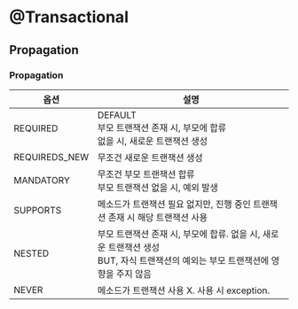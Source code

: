 # @Transactional



## Propagation



### Propagation

| 옵션          | 설명                                                         |
| ------------- | ------------------------------------------------------------ |
| REQUIRED      | DEFAULT<br />부모 트랜잭션 존재 시, 부모에 합류<br />없을 시, 새로운 트랜잭션 생성 |
| REQUIREDS_NEW | 무조건 새로운 트랜잭션 생성                                  |
| MANDATORY     | 무조건 부모 트랜잭션 합류<br />부모 트랜잭션 없을 시, 예외 발생 |
| SUPPORTS      | 메소드가 트랜잭션 필요 없지만, 진행 중인 트랜잭션 존재 시 해당 트랜잭션 사용 |
| NESTED        | 부모 트랜잭션 존재 시, 부모에 합류. 없을 시, 새로운 트랜잭션 생성 <br />BUT, 자식 트랜잭션의 예외는 부모 트랜잭션에 영향을 주지 않음 |
| NEVER         | 메소드가 트랜잭션 사용 X. 사용 시 exception.                 |

